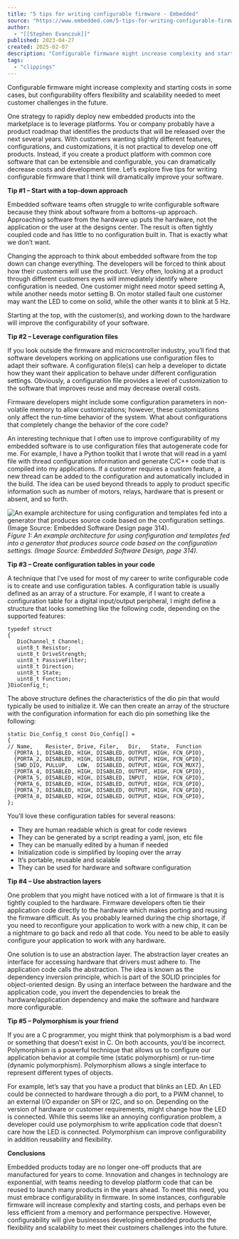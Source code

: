 ```yaml
---
title: "5 tips for writing configurable firmware - Embedded"
source: "https://www.embedded.com/5-tips-for-writing-configurable-firmware/"
author:
  - "[[Stephen Evanczuk]]"
published: 2023-04-27
created: 2025-02-07
description: "Configurable firmware might increase complexity and starting costs in some cases, but configurability offers flexibility and scalability needed to meet"
tags:
  - "clippings"
---
```

Configurable firmware might increase complexity and starting costs in some cases, but configurability offers flexibility and scalability needed to meet customer challenges in the future.

One strategy to rapidly deploy new embedded products into the marketplace is to leverage platforms. You or company probably have a product roadmap that identifies the products that will be released over the next several years. With customers wanting slightly different features, configurations, and customizations, it is not practical to develop one off products. Instead, if you create a product platform with common core software that can be extensible and configurable, you can dramatically decrease costs and development time. Let’s explore five tips for writing configurable firmware that I think will dramatically improve your software.

**Tip #1 – Start with a top-down approach**

Embedded software teams often struggle to write configurable software because they think about software from a bottoms-up approach. Approaching software from the hardware up puts the hardware, not the application or the user at the designs center. The result is often tightly coupled code and has little to no configuration built in. That is exactly what we don’t want.

Changing the approach to think about embedded software from the top down can change everything. The developers will be forced to think about how their customers will use the product. Very often, looking at a product through different customers eyes will immediately identify where configuration is needed. One customer might need motor speed setting A, while another needs motor setting B. On motor stalled fault one customer may want the LED to come on solid, while the other wants it to blink at 5 Hz.

Starting at the top, with the customer(s), and working down to the hardware will improve the configurability of your software.

**Tip #2 – Leverage configuration files**

If you look outside the firmware and microcontroller industry, you’ll find that software developers working on applications use configuration files to adapt their software. A configuration file(s) can help a developer to dictate how they want their application to behave under different configuration settings. Obviously, a configuration file provides a level of customization to the software that improves reuse and may decrease overall costs.

Firmware developers might include some configuration parameters in non-volatile memory to allow customizations; however, these customizations only affect the run-time behavior of the system. What about configurations that completely change the behavior of the core code?

An interesting technique that I often use to improve configurability of my embedded software is to use configuration files that autogenerate code for me. For example, I have a Python toolkit that I wrote that will read in a yaml file with thread configuration information and generate C/C++ code that is compiled into my applications. If a customer requires a custom feature, a new thread can be added to the configuration and automatically included in the build. The idea can be used beyond threads to apply to product specific information such as number of motors, relays, hardware that is present or absent, and so forth.

![An example architecture for using configuration and templates fed into a generator that produces source code based on the configuration settings. (Image Source: Embedded Software Design page 314).](https://www.embedded.com/embedded/wp-content/uploads/sites/2/2023/04/2304jb2_f1.png)  
*Figure 1: An example architecture for using configuration and templates fed into a generator that produces source code based on the configuration settings. (Image Source: Embedded Software Design, page 314).*

**Tip #3 – Create configuration tables in your code**

A technique that I’ve used for most of my career to write configurable code is to create and use configuration tables. A configuration table is usually defined as an array of a structure. For example, if I want to create a configuration table for a digital input/output peripheral, I might define a structure that looks something like the following code, depending on the supported features:

```
typedef struct
{
   DioChannel_t Channel;
   uint8_t Resistor;    
   uint8_t DriveStrength;
   uint8_t PassiveFilter;
   uint8_t Direction;   
   uint8_t State;       
   uint8_t Function;    
}DioConfig_t;
```

The above structure defines the characteristics of the dio pin that would typically be used to initialize it. We can then create an array of the structure with the configuration information for each dio pin something like the following:

```
static Dio_Config_t const Dio_Config[] =
{
// Name,    Resister, Drive, Filer,   Dir,   State,  Function
  {PORTA_1, DISABLED, HIGH, DISABLED, OUTPUT, HIGH, FCN_GPIO},
  {PORTA_2, DISABLED, HIGH, DISABLED, OUTPUT, HIGH, FCN_GPIO},
  {SWD_DIO, PULLUP,   LOW,  DISABLED, OUTPUT, HIGH, FCN_MUX7},
  {PORTA_4, DISABLED, HIGH, DISABLED, OUTPUT, HIGH, FCN_GPIO},
  {PORTA_5, DISABLED, HIGH, DISABLED, INPUT,  HIGH, FCN_GPIO},
  {PORTA_6, DISABLED, HIGH, DISABLED, OUTPUT, HIGH, FCN_GPIO},
  {PORTA_7, DISABLED, HIGH, DISABLED, OUTPUT, HIGH, FCN_GPIO},
  {PORTA_8, DISABLED, HIGH, DISABLED, OUTPUT, HIGH, FCN_GPIO},
};
```

You’ll love these configuration tables for several reasons:

- They are human readable which is great for code reviews
- They can be generated by a script reading a yaml, json, etc file
- They can be manually edited by a human if needed
- Initialization code is simplified by looping over the array
- It’s portable, reusable and scalable
- They can be used for hardware and software configuration

**Tip #4 – Use abstraction layers**

One problem that you might have noticed with a lot of firmware is that it is tightly coupled to the hardware. Firmware developers often tie their application code directly to the hardware which makes porting and reusing the firmware difficult. As you probably learned during the chip shortage, if you need to reconfigure your application to work with a new chip, it can be a nightmare to go back and redo all that code. You need to be able to easily configure your application to work with any hardware.

One solution is to use an abstraction layer. The abstraction layer creates an interface for accessing hardware that drivers must adhere to. The application code calls the abstraction. The idea is known as the dependency inversion principle, which is part of the SOLID principles for object-oriented design. By using an interface between the hardware and the application code, you invert the dependencies to break the hardware/application dependency and make the software and hardware more configurable.

**Tip #5 – Polymorphism is your friend**

If you are a C programmer, you might think that polymorphism is a bad word or something that doesn’t exist in C. On both accounts, you’d be incorrect. Polymorphism is a powerful technique that allows us to configure our application behavior at compile time (static polymorphism) or run-time (dynamic polymorphism). Polymorphism allows a single interface to represent different types of objects.

For example, let’s say that you have a product that blinks an LED. An LED could be connected to hardware through a dio port, to a PWM channel, to an external I/O expander on SPI or I2C, and so on. Depending on the version of hardware or customer requirements, might change how the LED is connected. While this seems like an annoying configuration problem, a developer could use polymorphism to write application code that doesn’t care how the LED is connected. Polymorphism can improve configurability in addition reusability and flexibility.

**Conclusions**

Embedded products today are no longer one-off products that are manufactured for years to come. Innovation and changes in technology are exponential, with teams needing to develop platform code that can be reused to launch many products in the years ahead. To meet this need, you must embrace configurability in firmware. In some instances, configurable firmware will increase complexity and starting costs, and perhaps even be less efficient from a memory and performance perspective. However, configurability will give businesses developing embedded products the flexibility and scalability to meet their customers challenges into the future. 
